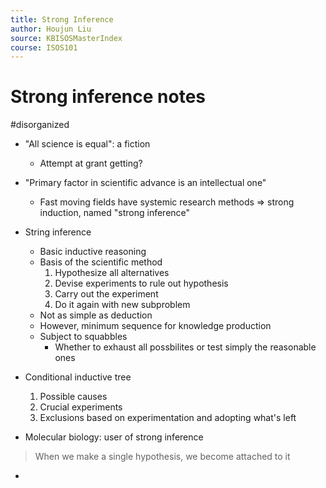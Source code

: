 ```yaml
---
title: Strong Inference
author: Houjun Liu
source: KBISOSMasterIndex
course: ISOS101
---
```


# Strong inference notes

#disorganized

* "All science is equal": a fiction
    * Attempt at grant getting?
* "Primary factor in scientific advance is an intellectual one"
    * Fast moving fields have systemic research methods => strong induction, named "strong inference"
    
* String inference
    * Basic inductive reasoning
    * Basis of the scientific method
        1. Hypothesize all alternatives
        2. Devise experiments to rule out hypothesis
        3. Carry out the experiment
        4. Do it again with new subproblem
     * Not as simple as deduction
     * However, minimum sequence for knowledge production
     * Subject to squabbles
         * Whether to exhaust all possbilites or test simply the reasonable ones
         
 * Conditional inductive tree
     1. Possible causes
     2. Crucial experiments
     3. Exclusions based on experimentation and adopting what's left
 
* Molecular biology: user of strong inference


> When we make a single hypothesis, we become attached to it

* 